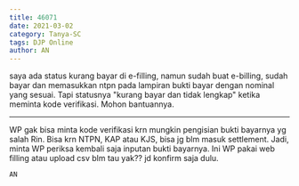 ```yaml
---
title: 46071
date: 2021-03-02
category: Tanya-SC
tags: DJP Online
author: AN
---
```


saya ada status kurang bayar di e-filling, namun sudah buat e-billing, sudah bayar dan memasukkan ntpn pada lampiran bukti bayar dengan nominal yang sesuai. Tapi statusnya "kurang bayar dan tidak lengkap" ketika meminta kode verifikasi. Mohon bantuannya.

---

WP gak bisa minta kode verifikasi krn mungkin pengisian bukti bayarnya yg salah Rin. Bisa krn NTPN, KAP atau KJS, bisa jg blm masuk settlement. Jadi, minta WP periksa kembali saja inputan bukti bayarnya. Ini WP pakai web filling atau upload csv blm tau yak?? jd konfirm saja dulu.

`AN`
